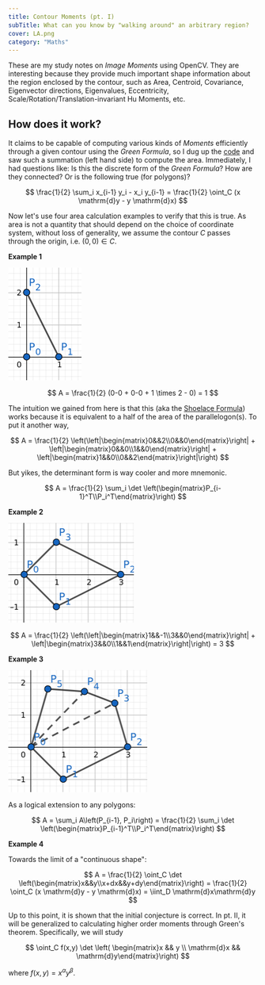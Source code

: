 ```yaml
---
title: Contour Moments (pt. I)
subTitle: What can you know by "walking around" an arbitrary region?
cover: LA.png
category: "Maths"
---
```


These are my study notes on _Image Moments_ using OpenCV.
They are interesting because they provide much important shape information about the region enclosed by the contour,
such as Area, Centroid, Covariance, Eigenvector directions, Eigenvalues, Eccentricity, Scale/Rotation/Translation-invariant Hu Moments, etc.

## How does it work?

It claims to be capable of computing various kinds of _Moments_ efficiently through a given contour using the _Green Formula_,
so I dug up the [code](https://github.com/opencv/opencv/blob/master/modules/imgproc/src/moments.cpp) and saw such a summation (left hand side) to compute the area.
Immediately, I had questions like: Is this the discrete form of the _Green Formula_? How are they connected? Or is the following true (for polygons)?

$$
\frac{1}{2} \sum_i x_{i-1} y_i - x_i y_{i-1} = \frac{1}{2} \oint_C (x \mathrm{d}y - y \mathrm{d}x)
$$

Now let's use four area calculation examples to verify that this is true.
As area is not a quantity that should depend on the choice of coordinate system,
without loss of generality, we assume the contour $C$ passes through the origin, i.e. $(0,0) \in C$.

**Example 1**

![Example 1](ex1.png)

$$
A = \frac{1}{2} (0-0 + 0-0 + 1 \times 2 - 0) = 1
$$

The intuition we gained from here is that this (aka the [Shoelace Formula](https://en.wikipedia.org/wiki/Shoelace_formula)) works because it is equivalent to a half of the area of the parallelogon(s).
To put it another way,

$$
A = \frac{1}{2} \left(\left|\begin{matrix}0&&2\\0&&0\end{matrix}\right| + \left|\begin{matrix}0&&0\\1&&0\end{matrix}\right| + \left|\begin{matrix}1&&0\\0&&2\end{matrix}\right|\right)
$$

But yikes, the determinant form is way cooler and more mnemonic.

$$
A = \frac{1}{2} \sum_i \det \left(\begin{matrix}P_{i-1}^T\\P_i^T\end{matrix}\right)
$$

**Example 2**

![Example 2](ex2.png)

$$
A = \frac{1}{2} \left(\left|\begin{matrix}1&&-1\\3&&0\end{matrix}\right| + \left|\begin{matrix}3&&0\\1&&1\end{matrix}\right|\right) = 3
$$

**Example 3**

![Example 3](ex3.png)

As a logical extension to any polygons:

$$
A = \sum_i A\left(P_{i-1}, P_i\right) = \frac{1}{2} \sum_i \det \left(\begin{matrix}P_{i-1}^T\\P_i^T\end{matrix}\right)
$$

**Example 4**

Towards the limit of a "continuous shape":

$$
A = \frac{1}{2} \oint_C \det \left(\begin{matrix}x&&y\\x+dx&&y+dy\end{matrix}\right)
= \frac{1}{2} \oint_C (x \mathrm{d}y - y \mathrm{d}x)
= \iint_D \mathrm{d}x\mathrm{d}y
$$

Up to this point, it is shown that the initial conjecture is correct.
In pt. II, it will be generalized to calculating higher order moments through Green's theorem.
Specifically, we will study

$$
\oint_C f(x,y) \det \left( \begin{matrix}x && y \\ \mathrm{d}x && \mathrm{d}y\end{matrix}\right)
$$

where $f(x,y) = x^\alpha y^\beta$.
